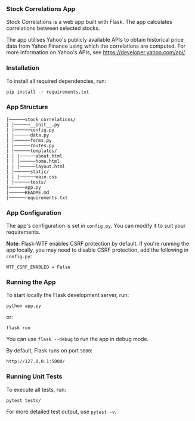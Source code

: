 ### Stock Correlations App
Stock Correlations is a web app built with Flask. The app calculates correlations between selected stocks.

The app utilises Yahoo's publicly available APIs to obtain historical price data from Yahoo Finance using which the 
correlations are computed. For more information on Yahoo's APIs, see https://developer.yahoo.com/api/.

### Installation

To install all required dependencies, run:
```bash
pip install -r requirements.txt
```

### App Structure

```
|──────stock_correlations/
| |──────__init__.py
| |──────config.py
| |──────data.py
| |──────forms.py
| |──────routes.py
| |──────templates/
| | |──────about.html
| | |──────home.html
| | |──────layout.html
| |──────static/
| | |──────main.css
| |──────tests/
|──────app.py
|──────README.md
|──────requirements.txt
```

### App Configuration
The app's configuration is set in `config.py`. You can modify it to suit your requirements.

**Note**: Flask-WTF enables CSRF protection by default. If you're running the app locally, you may need to disable CSRF 
protection, add the following in `config.py`:
```
WTF_CSRF_ENABLED = False
```

### Running the App

To start locally the Flask development server, run:
```
python app.py
```
or:
```
flask run
```

You can use `flask --debug` to run the app in debug mode. 

By default, Flask runs on port `5000`:
```
http://127.0.0.1:5000/
```

### Running Unit Tests

To execute all tests, run:
```
pytest tests/
```

For more detailed test output, use `pytest -v`.
